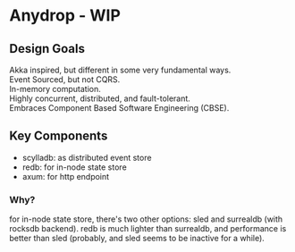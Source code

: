 # Anydrop - WIP

## Design Goals

Akka inspired, but different in some very fundamental ways.  
Event Sourced, but not CQRS.  
In-memory computation.  
Highly concurrent, distributed, and fault-tolerant.  
Embraces Component Based Software Engineering (CBSE).  

## Key Components

* scylladb: as distributed event store
* redb: for in-node state store
* axum: for http endpoint

### Why?

for in-node state store, there's two other options: sled and surrealdb (with rocksdb backend). redb is much lighter than surrealdb, and performance is better than sled (probably, and sled seems to be inactive for a while).
